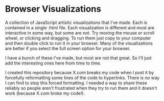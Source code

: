 # Browser Visualizations
A collection of JavaScript artistic visualizations that I've made. Each is contained in a single .html file. Each visualization is different and most are interactive in some way, but some are not. Try moving the mouse or scroll wheel, or clicking and dragging. To run them just copy to your computer and then double click to run it in your browser. Many of the visualizations are better if you select the full screen option for your browser. 

I have a bunch of these I've made, but most are not that great. So I'll just add the interesting ones here from time to time.

I created this repository because X.com breaks my code when I post it by forcefully reformatting some lines of the code to hyperlinks. There is no way I can find to stop this forced formatting. I needed a way to share these reliably so people aren't frustrated when they try to run them and it doesn't work (because X.com broke my code!).


